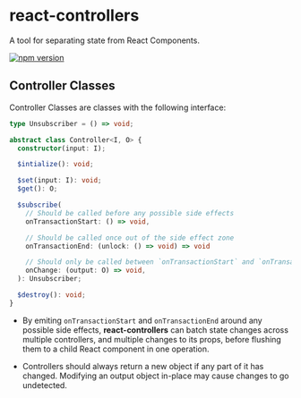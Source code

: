 react-controllers
=================

A tool for separating state from React Components.

[![npm version](https://img.shields.io/npm/v/react-controllers.svg)](https://www.npmjs.com/package/react-controllers)


Controller Classes
------------------

Controller Classes are classes with the following interface:

```typescript
type Unsubscriber = () => void;

abstract class Controller<I, O> {
  constructor(input: I);

  $intialize(): void;

  $set(input: I): void;
  $get(): O;

  $subscribe(
    // Should be called before any possible side effects
    onTransactionStart: () => void,

    // Should be called once out of the side effect zone
    onTransactionEnd: (unlock: () => void) => void

    // Should only be called between `onTransactionStart` and `onTransactionEnd`
    onChange: (output: O) => void,
  ): Unsubscriber;

  $destroy(): void;
}
```

- By emiting `onTransactionStart` and `onTransactionEnd` around any possible
side effects, **react-controllers** can batch state changes across multiple
controllers, and multiple changes to its props, before flushing them to
a child React component in one operation.

- Controllers should always return a new object if any part of it has changed.
  Modifying an output object in-place may cause changes to go undetected.